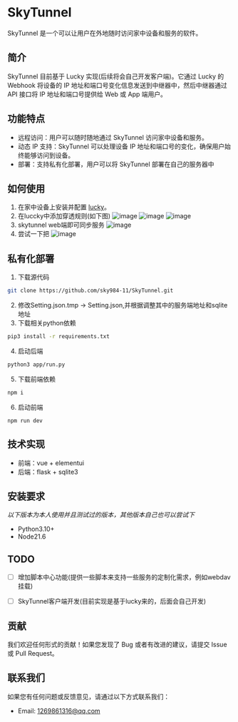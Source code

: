 
# SkyTunnel

SkyTunnel 是一个可以让用户在外地随时访问家中设备和服务的软件。

## 简介

SkyTunnel 目前基于 Lucky 实现(后续将会自己开发客户端)。它通过 Lucky 的 Webhook 将设备的 IP 地址和端口号变化信息发送到中继器中，然后中继器通过 API 接口将 IP 地址和端口号提供给 Web 或 App 端用户。

## 功能特点

- 远程访问：用户可以随时随地通过 SkyTunnel 访问家中设备和服务。
- 动态 IP 支持：SkyTunnel 可以处理设备 IP 地址和端口号的变化，确保用户始终能够访问到设备。
- 部署：支持私有化部署，用户可以将 SkyTunnel 部署在自己的服务器中

## 如何使用

1. 在家中设备上安装并配置 [lucky](https://www.lucky666.cn/docs/install/)。
2. 在luccky中添加穿透规则(如下图)
![image](https://github.com/sky984-11/SkyTunnel/assets/58068214/fdb48fc2-6aea-4621-9738-f7603c43670e)
![image](https://github.com/sky984-11/SkyTunnel/assets/58068214/12b9a544-3753-4a72-a590-d924698b302f)
![image](https://github.com/sky984-11/SkyTunnel/assets/58068214/fe977b8c-f412-4ccb-a025-3350ac056ec3)
3. skytunnel web端即可同步服务
![image](https://github.com/sky984-11/SkyTunnel/assets/58068214/13a1beca-db5e-4af3-b40a-4856f040ebf4)
4. 尝试一下把
![image](https://github.com/sky984-11/SkyTunnel/assets/58068214/fb0748e5-26ed-42d7-88bc-a92244b1fc6e)


## 私有化部署

1. 下载源代码

```sh
git clone https://github.com/sky984-11/SkyTunnel.git
```

2. 修改Setting.json.tmp -> Setting.json,并根据调整其中的服务端地址和sqlite地址
3. 下载相关python依赖

```sh
pip3 install -r requirements.txt

```

4. 启动后端

```sh
python3 app/run.py
```

5. 下载前端依赖

```sh
npm i
```

6. 启动前端

```
npm run dev
```

## 技术实现

- 前端：vue + elementui
- 后端：flask + sqlite3


## 安装要求

*以下版本为本人使用并且测试过的版本，其他版本自己也可以尝试下*

- Python3.10+ 
- Node21.6

## TODO

- [ ] 增加脚本中心功能(提供一些脚本来支持一些服务的定制化需求，例如webdav挂载)
- [ ] SkyTunnel客户端开发(目前实现是基于lucky来的，后面会自己开发)


## 贡献

我们欢迎任何形式的贡献！如果您发现了 Bug 或者有改进的建议，请提交 Issue 或 Pull Request。

## 联系我们

如果您有任何问题或反馈意见，请通过以下方式联系我们：

 - Email: 1269861316@qq.com
